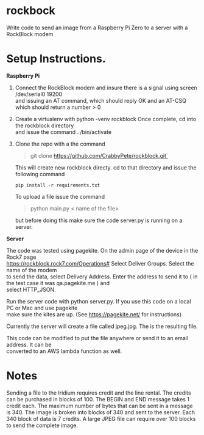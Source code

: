 # rockbock
Write code to send an image from a Raspberry Pi Zero to a server with a RockBlock modem

# Setup Instructions.

**Raspberry Pi**

1. Connect the RockBlock modem and insure there is a signal using screen /dev/serial0 19200  
   and issuing an AT command, which should reply OK and an AT-CSQ which should return a number > 0

2. Create a virtualenv with python -venv rockblock Once complete, cd into the rockblock directory  
   and issue the command . /bin/activate

3. Clone the repo with a the command

    > git clone https://github.com/CrabbyPete/rockblock.git`

    This will create new rockblock directy. cd to that directory and issue the following command

    `pip install -r requirements.txt`

    To upload a file issue the command

    > python main.py < name of the file>

    but before doing this make sure the code server.py is running on a server.

**Server**

The code was tested using pagekite. On the admin page of the device in the Rock7 page  
https://rockblock.rock7.com/Operations# Select Deliver Groups. Select the name of the modem  
to send the data, select Delivery Address. Enter the address to send it to ( in the test case it was qa.pagekite.me ) and   
select HTTP_JSON.

Run the server code with python server.py. If you use this code on a local PC or Mac and use pagekite  
make sure the kites are up. (See https://pagekite.net/ for instructions)

Currently the server will create a file called jpeg.jpg. The is the resulting file.

This code can be modified to put the file anywhere or send it to an email address. It can be   
converted to an AWS lambda function as well.

# Notes
Sending a file to the Iridium requires credit and the line rental. The credits can be purchased in blocks of 100. The BEGIN
and END message takes 1 credit each. The maximum number of bytes that can be sent in a message is 340. The image is broken
into blocks of 340 and sent to the server. Each 340 block of data is 7 credits. A large JPEG file can require over 100 blocks
to send the complete image. 



